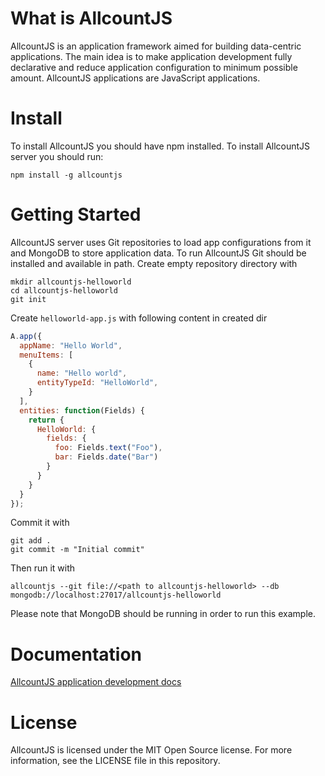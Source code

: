 # What is AllcountJS

AllcountJS is an application framework aimed for building data-centric applications.
The main idea is to make application development fully declarative and reduce application configuration to minimum possible amount.
AllcountJS applications are JavaScript applications.

# Install
To install AllcountJS you should have npm installed. To install AllcountJS server you should run:

```
npm install -g allcountjs
```

# Getting Started
AllcountJS server uses Git repositories to load app configurations from it and MongoDB to store application data.
To run AllcountJS Git should be installed and available in path.
Create empty repository directory with

```
mkdir allcountjs-helloworld
cd allcountjs-helloworld
git init
```

Create `helloworld-app.js` with following content in created dir

```js
A.app({
  appName: "Hello World",
  menuItems: [
    {
      name: "Hello world",
      entityTypeId: "HelloWorld",
    }
  ],
  entities: function(Fields) {
    return {
      HelloWorld: {
        fields: {
          foo: Fields.text("Foo"),
          bar: Fields.date("Bar")
        }
      }
    }
  }
});
```

Commit it with

```
git add .
git commit -m "Initial commit"
```

Then run it with

```
allcountjs --git file://<path to allcountjs-helloworld> --db mongodb://localhost:27017/allcountjs-helloworld
```

Please note that MongoDB should be running in order to run this example.

# Documentation
[AllcountJS application development docs](http://allcountjs.com/docs)

# License
AllcountJS is licensed under the MIT Open Source license. For more information, see the LICENSE file in this repository.